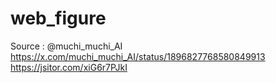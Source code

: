 # web_figure
Source : @muchi_muchi_AI
         https://x.com/muchi_muchi_AI/status/1896827768580849913
         https://jsitor.com/xiG6r7PJkI
